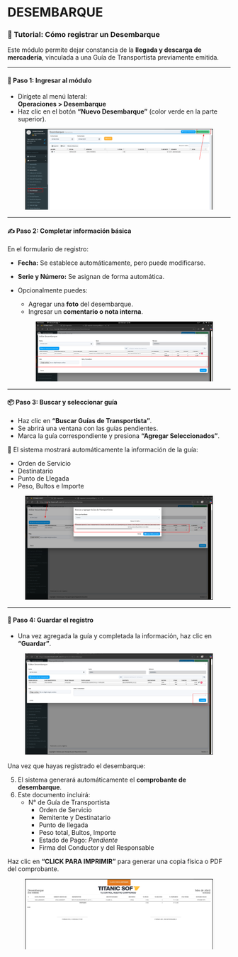 # DESEMBARQUE

### 📘 Tutorial: Cómo registrar un Desembarque

Este módulo permite dejar constancia de la **llegada y descarga de mercadería**, vinculada a una Guía de Transportista previamente emitida.

***

#### 🧭 Paso 1: Ingresar al módulo

* Dirígete al menú lateral:\
  **Operaciones > Desembarque**
* Haz clic en el botón **“Nuevo Desembarque”** (color verde en la parte superior).

<figure><img src="../../../.gitbook/assets/image (109).png" alt=""><figcaption></figcaption></figure>

***

#### ✍️ Paso 2: Completar información básica

En el formulario de registro:

* **Fecha:** Se establece automáticamente, pero puede modificarse.
* **Serie y Número:** Se asignan de forma automática.
*   Opcionalmente puedes:

    * Agregar una **foto** del desembarque.
    * Ingresar un **comentario o nota interna**.

    <figure><img src="../../../.gitbook/assets/image (110).png" alt=""><figcaption></figcaption></figure>

***

#### 📦 Paso 3: Buscar y seleccionar guía

* Haz clic en **“Buscar Guías de Transportista”**.
* Se abrirá una ventana con las guías pendientes.
* Marca la guía correspondiente y presiona **“Agregar Seleccionados”**.

📌 El sistema mostrará automáticamente la información de la guía:

* Orden de Servicio
* Destinatario
* Punto de Llegada
* Peso, Bultos e Importe

<figure><img src="../../../.gitbook/assets/image (111).png" alt=""><figcaption></figcaption></figure>

***

#### 💾 Paso 4: Guardar el registro

* Una vez agregada la guía y completada la información, haz clic en **“Guardar”**.

<figure><img src="../../../.gitbook/assets/image (112).png" alt=""><figcaption></figcaption></figure>



Una vez que hayas registrado el desembarque:

5. El sistema generará automáticamente el **comprobante de desembarque**.
6. Este documento incluirá:
   * N° de Guía de Transportista
     * Orden de Servicio
     * Remitente y Destinatario
     * Punto de llegada
     * Peso total, Bultos, Importe
     * Estado de Pago: _Pendiente_
     * Firma del Conductor y del Responsable

Haz clic en **“CLICK PARA IMPRIMIR”** para generar una copia física o PDF del comprobante.

<figure><img src="../../../.gitbook/assets/image (113).png" alt=""><figcaption></figcaption></figure>
